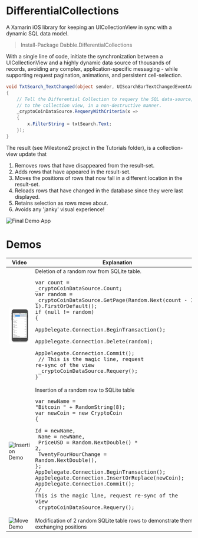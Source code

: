 # DifferentialCollections
A Xamarin iOS library for keeping an UICollectionView in sync with a dynamic SQL data model.

> Install-Package Dabble.DifferentialCollections

With a single line of code, initiate the synchronization between a UICollectionView and a highly dynamic data source of 
thousands of records, avoiding any complex, application-specific messaging - while supporting request pagination, 
animations, and persistent cell-selection.

```csharp
void TxtSearch_TextChanged(object sender, UISearchBarTextChangedEventArgs e)
{
    // Tell the Differential Collection to requery the SQL data-source, calculate and push all the changes
    // to the collection view, in a non-destructive manner.
    _cryptoCoinDataSource.RequeryWithCriteria(x =>
    {
        x.FilterString = txtSearch.Text;
    });
}
```

The result (see Milestone2 project in the Tutorials folder), is a collection-view update that
1. Removes rows that have disappeared from the result-set.
2. Adds rows that have appeared in the result-set.
3. Moves the positions of rows that now fall in a different location in the result-set.
4. Reloads rows that have changed in the database since they were last displayed.
5. Retains selection as rows move about.
6. Avoids any 'janky' visual experience!

![Final Demo App](/Tutorial/Images/UICollectionViewFinalDemo.gif)

# Demos

| Video                                                     | Explanation |
| --------------------------------------------------------- | ----------------------------------------------------------------- |
| ![Deletion Demo](/Tutorial/Images/Demo_RandomDelete.gif)  | Deletion of a random row from SQLite table. <br><pre>var count = _cryptoCoinDataSource.Count; <br />var random = _cryptoCoinDataSource.GetPage(Random.Next(count - 1), 1).FirstOrDefault();<br />if (null != random)<br>{ <br>  AppDelegate.Connection.BeginTransaction(); <br>  AppDelegate.Connection.Delete(random);<br>  AppDelegate.Connection.Commit();<br>  // This is the magic line, request re-sync of the view<br>  _cryptoCoinDataSource.Requery();<br>}</pre> |
| ![Insertion Demo](/Tutorial/Images/Demo_RandomInsert.gif)  | Insertion of a random row to SQLite table<br><pre>var newName = "Bitcoin " + RandomString(8);<br>var newCoin = new CryptoCoin<br>{<br>  Id = newName,<br>  Name = newName,<br>  PriceUSD = Random.NextDouble() * 2,<br>  TwentyFourHourChange = Random.NextDouble(),<br>};<br>AppDelegate.Connection.BeginTransaction();<br>AppDelegate.Connection.InsertOrReplace(newCoin);<br>AppDelegate.Connection.Commit();<br>// This is the magic line, request re-sync of the view<br>_cryptoCoinDataSource.Requery();</pre>  |
| ![Move Demo](/Tutorial/Images/Demo_RandomMove.gif)  | Modification of 2 random SQLite table rows to demonstrate them exchanging positions |
